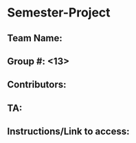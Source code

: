 # Semester-Project

## Team Name: <Insert Here>
## Group #: <13>
## Contributors: <Chris Lopez>
## TA: <Insert Here>

## Instructions/Link to access: <insert here>


